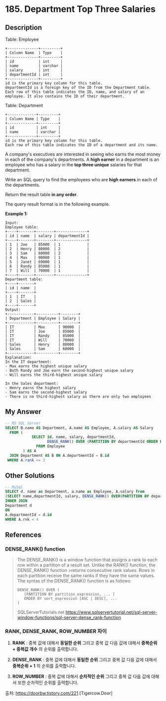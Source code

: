 # 185. Department Top Three Salaries

## Description


Table: Employee

```
+--------------+---------+
| Column Name  | Type    |
+--------------+---------+
| id           | int     |
| name         | varchar |
| salary       | int     |
| departmentId | int     |
+--------------+---------+
id is the primary key column for this table.
departmentId is a foreign key of the ID from the Department table.
Each row of this table indicates the ID, name, and salary of an employee. It also contains the ID of their department.
``` 

Table: Department
```
+-------------+---------+
| Column Name | Type    |
+-------------+---------+
| id          | int     |
| name        | varchar |
+-------------+---------+
id is the primary key column for this table.
Each row of this table indicates the ID of a department and its name.
``` 

A company's executives are interested in seeing who earns the most money in each of the company's departments. A **high earner** in a department is an employee who has a salary in the **top three unique** salaries for that department.

Write an SQL query to find the employees who are **high earners** in each of the departments.

Return the result table **in any order**.

The query result format is in the following example.

 

**Example 1:**
```
Input: 
Employee table:
+----+-------+--------+--------------+
| id | name  | salary | departmentId |
+----+-------+--------+--------------+
| 1  | Joe   | 85000  | 1            |
| 2  | Henry | 80000  | 2            |
| 3  | Sam   | 60000  | 2            |
| 4  | Max   | 90000  | 1            |
| 5  | Janet | 69000  | 1            |
| 6  | Randy | 85000  | 1            |
| 7  | Will  | 70000  | 1            |
+----+-------+--------+--------------+
Department table:
+----+-------+
| id | name  |
+----+-------+
| 1  | IT    |
| 2  | Sales |
+----+-------+
Output: 
+------------+----------+--------+
| Department | Employee | Salary |
+------------+----------+--------+
| IT         | Max      | 90000  |
| IT         | Joe      | 85000  |
| IT         | Randy    | 85000  |
| IT         | Will     | 70000  |
| Sales      | Henry    | 80000  |
| Sales      | Sam      | 60000  |
+------------+----------+--------+
Explanation: 
In the IT department:
- Max earns the highest unique salary
- Both Randy and Joe earn the second-highest unique salary
- Will earns the third-highest unique salary

In the Sales department:
- Henry earns the highest salary
- Sam earns the second-highest salary
- There is no third-highest salary as there are only two employees
```

## My Answer 

```SQL
-- MS SQL Server 
SELECT B.name AS Department, A.name AS Employee, A.salary AS Salary
  FROM (
            SELECT id, name, salary, departmentId, 
                   DENSE_RANK() OVER (PARTITION BY departmentId ORDER BY salary DESC) AS rank  -- 
              FROM Employee 
        ) AS A 
  JOIN Department AS B ON A.departmentId = B.id
 WHERE A.rank <= 3
```

## Other Solutions 

```SQL
-- MySql
SELECT d. name as Department, a.name as Employee, A.salary from
(SELECT name,departmentId, salary, DENSE_RANK() OVER(PARTITION BY departmentId order by salary desc) rnk from Employee) A
INNER JOIN
Department d
ON
A.departmentId = d.id
WHERE A.rnk < 4
```



## References 

### DENSE_RANK() function 

>The DENSE_RANK() is a window function that assigns a rank to each row within a partition of a result set. Unlike the RANK() function, the DENSE_RANK() function >returns consecutive rank values. Rows in each partition receive the same ranks if they have the same values.
>The syntax of the DENSE_RANK() function is as follows:
>
>```
>DENSE_RANK() OVER (
>    [PARTITION BY partition_expression, ... ]
>    ORDER BY sort_expression [ASC | DESC], ...
>)
>```
>SQLServerTutorials.net <https://www.sqlservertutorial.net/sql-server-window-functions/sql-server-dense_rank-function>



### RANK, DENSE_RANK, ROW_NUMBER 차이 

  1. **RANK** : 중복 값에 대해서 **동일한 순위** 그리고 중복 값 다음 값에 대해서 **중복순위 + 중복값 개수** 의 순위를 출력합니다.

  2. **DENSE_RANK** : 중복 값에 대해서 **동일한 순위** 그리고 중복 값 다음 값에 대해서 **중복순위 + 1** 의 순위를 출력합니다.

  3. **ROW_NUMBER** : 중복 값에 대해서 **순차적인 순위** 그리고 중복 값 다음 값에 대해서 또한 순차적인 순위를 출력합니다.

출처: https://doorbw.tistory.com/221 [Tigercow.Door]

